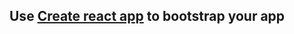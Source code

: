 ## Use [Create react app](https://reactjs.org/docs/create-a-new-react-app.html#create-react-app) to bootstrap your app